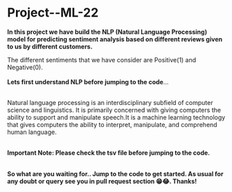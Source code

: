# Project--ML-22

<table>
  
**In this project we have build the NLP (Natural Language Processing) model for predicting sentiment analysis based on different reviews given to us by different customers.**

The different sentiments that we have consider are Positive(1) and Negative(0).<br></br>
**Lets first understand NLP before jumping to the code**...<br></br>


Natural language processing is an interdisciplinary subfield of computer science and linguistics. It is primarily concerned with giving computers the ability to support and manipulate speech.It is a machine learning technology that gives computers the ability to interpret, manipulate, and comprehend human language.<br></br>


**Important Note: Please check the tsv file before jumping to the code.**


  
</table>

**So what are you waiting for.. Jump to the code to get started. As usual for any doubt or query see you in pull request section 😁😂. Thanks!**
